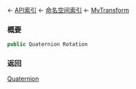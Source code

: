 ← [API索引](Api-Index) ← [命名空间索引](Namespace-Index) ← [MyTransform](VRageMath.MyTransform)

### 概要

```csharp
public Quaternion Rotation
```

### 返回

[Quaternion](VRageMath.Quaternion)


